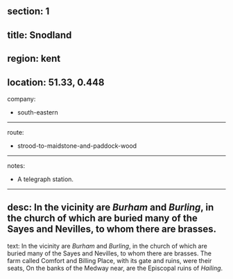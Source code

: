 section: 1
----
title: Snodland
----
region: kent
----
location: 51.33, 0.448
----
company:
- south-eastern
----
route:
- strood-to-maidstone-and-paddock-wood
----
notes:
- A telegraph station.
----
desc: In the vicinity are *Burham* and *Burling*, in the church of which are buried many of the Sayes and Nevilles, to whom there are brasses.
----
text: In the vicinity are *Burham* and *Burling*, in the church of which are buried many of the Sayes and Nevilles, to whom there are brasses. The farm called Comfort and Billing Place, with its gate and ruins, were their seats, On the banks of the Medway near, are the Episcopal ruins of *Hailing*.
